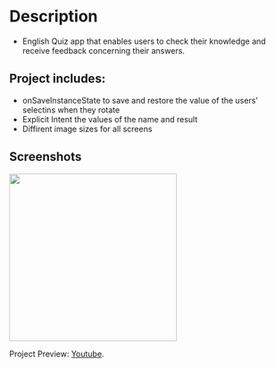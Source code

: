 # Description

- English Quiz app that enables users to check their knowledge and receive feedback concerning their    answers.

## Project includes:

- onSaveInstanceState to save and restore the value of the users' selectins when they rotate
- Explicit Intent the values of the name and result
- Diffirent image sizes for all screens

## Screenshots
<img src="https://i.imgur.com/Y6t2jqx.gif" width="300">  

Project Preview: [Youtube](https://www.youtube.com/watch?v=kudBGLKiFVs).
